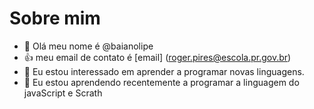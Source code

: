 # Sobre mim
- 👋 Olá meu nome é @baianolipe
- :+1: meu email de contato é [email] (roger.pires@escola.pr.gov.br)
- 👀 Eu estou interessado em aprender a programar novas linguagens.
- 🌱 Eu estou aprendendo recentemente a programar a linguagem do javaScript e Scrath

